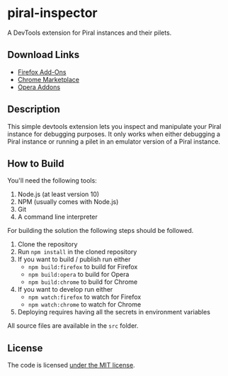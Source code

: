 # piral-inspector

A DevTools extension for Piral instances and their pilets.

## Download Links

- [Firefox Add-Ons](https://addons.mozilla.org)
- [Chrome Marketplace](https://chrome.google.com/webstore/detail/piral-inspector/ikbpelpjfgmplidagknaaegjhfigcbfl)
- [Opera Addons](https://addons.opera.com/en/extensions/details/piral-inspector/)

## Description

This simple devtools extension lets you inspect and manipulate your Piral instance for debugging purposes. It only works when either debugging a Piral instance or running a pilet in an emulator version of a Piral instance.

## How to Build

You'll need the following tools:

1. Node.js (at least version 10)
2. NPM (usually comes with Node.js)
3. Git
4. A command line interpreter

For building the solution the following steps should be followed.

1. Clone the repository
2. Run `npm install` in the cloned repository
3. If you want to build / publish run either
   - `npm build:firefox` to build for Firefox
   - `npm build:opera` to build for Opera
   - `npm build:chrome` to build for Chrome
4. If you want to develop run either
   - `npm watch:firefox` to watch for Firefox
   - `npm watch:chrome` to watch for Chrome
5. Deploying requires having all the secrets in environment variables

All source files are available in the `src` folder.

## License

The code is licensed [under the MIT license](./LICENSE).
